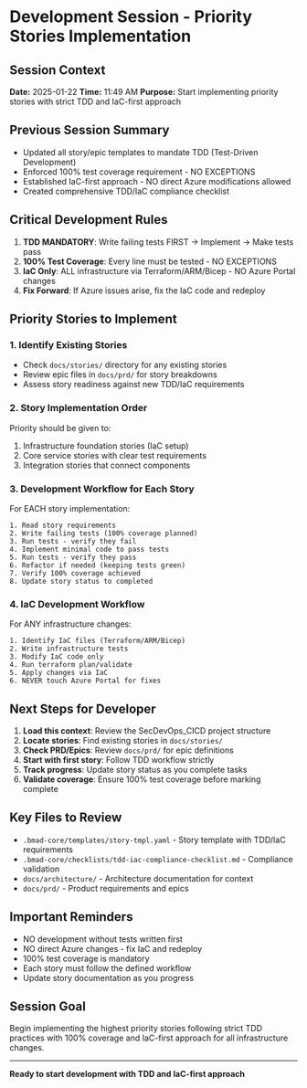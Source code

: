 # Development Session - Priority Stories Implementation

## Session Context
**Date:** 2025-01-22
**Time:** 11:49 AM
**Purpose:** Start implementing priority stories with strict TDD and IaC-first approach

## Previous Session Summary
- Updated all story/epic templates to mandate TDD (Test-Driven Development)
- Enforced 100% test coverage requirement - NO EXCEPTIONS
- Established IaC-first approach - NO direct Azure modifications allowed
- Created comprehensive TDD/IaC compliance checklist

## Critical Development Rules
1. **TDD MANDATORY**: Write failing tests FIRST → Implement → Make tests pass
2. **100% Test Coverage**: Every line must be tested - NO EXCEPTIONS
3. **IaC Only**: ALL infrastructure via Terraform/ARM/Bicep - NO Azure Portal changes
4. **Fix Forward**: If Azure issues arise, fix the IaC code and redeploy

## Priority Stories to Implement

### 1. Identify Existing Stories
- Check `docs/stories/` directory for any existing stories
- Review epic files in `docs/prd/` for story breakdowns
- Assess story readiness against new TDD/IaC requirements

### 2. Story Implementation Order
Priority should be given to:
1. Infrastructure foundation stories (IaC setup)
2. Core service stories with clear test requirements
3. Integration stories that connect components

### 3. Development Workflow for Each Story
For EACH story implementation:
```
1. Read story requirements
2. Write failing tests (100% coverage planned)
3. Run tests - verify they fail
4. Implement minimal code to pass tests
5. Run tests - verify they pass
6. Refactor if needed (keeping tests green)
7. Verify 100% coverage achieved
8. Update story status to completed
```

### 4. IaC Development Workflow
For ANY infrastructure changes:
```
1. Identify IaC files (Terraform/ARM/Bicep)
2. Write infrastructure tests
3. Modify IaC code only
4. Run terraform plan/validate
5. Apply changes via IaC
6. NEVER touch Azure Portal for fixes
```

## Next Steps for Developer

1. **Load this context**: Review the SecDevOps_CICD project structure
2. **Locate stories**: Find existing stories in `docs/stories/`
3. **Check PRD/Epics**: Review `docs/prd/` for epic definitions
4. **Start with first story**: Follow TDD workflow strictly
5. **Track progress**: Update story status as you complete tasks
6. **Validate coverage**: Ensure 100% test coverage before marking complete

## Key Files to Review
- `.bmad-core/templates/story-tmpl.yaml` - Story template with TDD/IaC requirements
- `.bmad-core/checklists/tdd-iac-compliance-checklist.md` - Compliance validation
- `docs/architecture/` - Architecture documentation for context
- `docs/prd/` - Product requirements and epics

## Important Reminders
- NO development without tests written first
- NO direct Azure changes - fix IaC and redeploy
- 100% test coverage is mandatory
- Each story must follow the defined workflow
- Update story documentation as you progress

## Session Goal
Begin implementing the highest priority stories following strict TDD practices with 100% coverage and IaC-first approach for all infrastructure changes.

---
**Ready to start development with TDD and IaC-first approach**